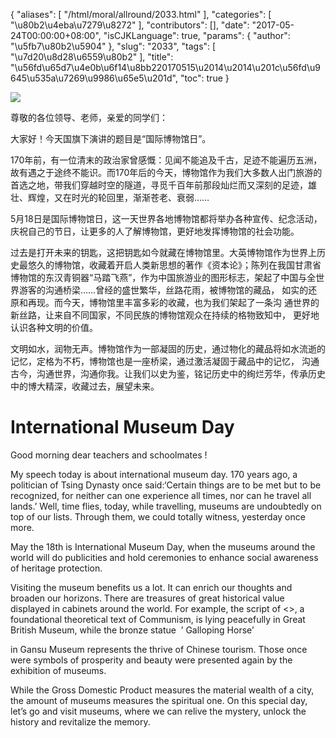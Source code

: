 {
    "aliases": [
        "/html/moral/allround/2033.html"
    ],
    "categories": [
        "\u80b2\u4eba\u7279\u8272"
    ],
    "contributors": [],
    "date": "2017-05-24T00:00:00+08:00",
    "isCJKLanguage": true,
    "params": {
        "author": "\u5fb7\u80b2\u5904"
    },
    "slug": "2033",
    "tags": [
        "\u7d20\u8d28\u6559\u80b2"
    ],
    "title": "\u56fd\u65d7\u4e0b\u6f14\u8bb220170515\u2014\u2014\u201c\u56fd\u9645\u535a\u7269\u9986\u65e5\u201d",
    "toc": true
}

![](https://cdn.tfls.online/mirror/full/572cb6af3c087c141a2c0cb00f652e099ed6e6ee.jpg)  






尊敬的各位领导、老师，亲爱的同学们：      




大家好！今天国旗下演讲的题目是“国际博物馆日”。     




170年前，有一位清末的政治家曾感慨：见闻不能追及千古，足迹不能遍历五洲，故有遇之于途终不能识。而170年后的今天，博物馆作为我们大多数人出门旅游的首选之地，带我们穿越时空的隧道，寻觅千百年前那段灿烂而又深刻的足迹，雄壮、辉煌，又在时光的轮回里，渐渐苍老、衰弱……    




5月18日是国际博物馆日，这一天世界各地博物馆都将举办各种宣传、纪念活动，庆祝自己的节日，让更多的人了解博物馆，更好地发挥博物馆的社会功能。     




过去是打开未来的钥匙，这把钥匙如今就藏在博物馆里。大英博物馆作为世界上历史最悠久的博物馆，收藏着开启人类新思想的著作《资本论》；陈列在我国甘肃省博物馆的东汉青铜器“马踏飞燕”，作为中国旅游业的图形标志，架起了中国与全世界游客的沟通桥梁……曾经的盛世繁华，丝路花雨，被博物馆的藏品， 如实的还原和再现。而今天，博物馆里丰富多彩的收藏，也为我们架起了一条沟 通世界的新丝路，让来自不同国家，不同民族的博物馆观众在持续的格物致知中， 更好地认识各种文明的价值。     




文明如水，润物无声。博物馆作为一部凝固的历史，通过物化的藏品将如水流逝的记忆，定格为不朽，博物馆也是一座桥梁，通过激活凝固于藏品中的记忆， 沟通古今，沟通世界，沟通你我。让我们以史为鉴，铭记历史中的绚烂芳华，传承历史中的博大精深，收藏过去，展望未来。





# **International Museum Day**



Good morning dear teachers and schoolmates !




My speech today is about international museum day. 170 years ago, a politician of Tsing Dynasty once said:‘Certain things are to be met but to be recognized, for neither can one experience all times, nor can he travel all lands.’ Well, time flies, today, while travelling, museums are undoubtedly on top of our lists. Through them, we could totally witness, yesterday once more. 









May the 18th is International Museum Day, when the museums around the world will do publicities and hold ceremonies to enhance social awareness of heritage protection. 









Visiting the museum benefits us a lot. It can enrich our thoughts and broaden our horizons. There are treasures of great historical value displayed in cabinets around the world. For example, the script of <<Capital>>, a foundational theoretical text of Communism, is lying peacefully in Great British Museum, while the bronze statue  ’ Galloping Horse’




in Gansu Museum represents the thrive of Chinese tourism. Those once were symbols of prosperity and beauty were presented again by the exhibition of museums. 









While the Gross Domestic Product measures the material wealth of a city, the amount of museums measures the spiritual one. On this special day, let’s go and visit museums, where we can relive the mystery, unlock the history and revitalize the memory.



  




